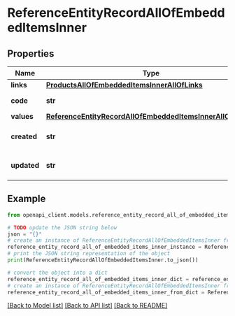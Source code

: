 # ReferenceEntityRecordAllOfEmbeddedItemsInner


## Properties

Name | Type | Description | Notes
------------ | ------------- | ------------- | -------------
**links** | [**ProductsAllOfEmbeddedItemsInnerAllOfLinks**](ProductsAllOfEmbeddedItemsInnerAllOfLinks.md) |  | [optional] 
**code** | **str** | Code of the record | 
**values** | [**ReferenceEntityRecordAllOfEmbeddedItemsInnerAllOfValues**](ReferenceEntityRecordAllOfEmbeddedItemsInnerAllOfValues.md) |  | [optional] 
**created** | **str** | Date of creation. | [optional] [default to 'null']
**updated** | **str** | Date of the last update. | [optional] [default to 'null']

## Example

```python
from openapi_client.models.reference_entity_record_all_of_embedded_items_inner import ReferenceEntityRecordAllOfEmbeddedItemsInner

# TODO update the JSON string below
json = "{}"
# create an instance of ReferenceEntityRecordAllOfEmbeddedItemsInner from a JSON string
reference_entity_record_all_of_embedded_items_inner_instance = ReferenceEntityRecordAllOfEmbeddedItemsInner.from_json(json)
# print the JSON string representation of the object
print(ReferenceEntityRecordAllOfEmbeddedItemsInner.to_json())

# convert the object into a dict
reference_entity_record_all_of_embedded_items_inner_dict = reference_entity_record_all_of_embedded_items_inner_instance.to_dict()
# create an instance of ReferenceEntityRecordAllOfEmbeddedItemsInner from a dict
reference_entity_record_all_of_embedded_items_inner_from_dict = ReferenceEntityRecordAllOfEmbeddedItemsInner.from_dict(reference_entity_record_all_of_embedded_items_inner_dict)
```
[[Back to Model list]](../README.md#documentation-for-models) [[Back to API list]](../README.md#documentation-for-api-endpoints) [[Back to README]](../README.md)


